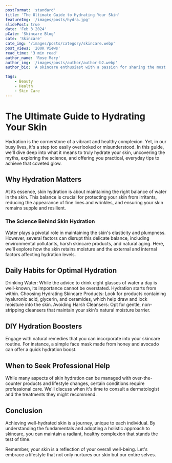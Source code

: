 ```yaml
---
postFormat: 'standard'
title: 'The Ultimate Guide to Hydrating Your Skin'
featureImg: '/images/posts/hydra.jpg'
slidePost: true
date: 'Feb 3 2024'
pCate: 'Skincare Blog'
cate: 'Skincare'
cate_img: '/images/posts/category/skincare.webp'
post_views: '200K Views'
read_time: '3 min read'
author_name: 'Rose Mary'
author_img: '/images/posts/author/author-b2.webp'
author_bio: 'A skincare enthusiast with a passion for sharing the most effective products and routines. My journey is about finding beauty solutions that truly make a difference.'

tags: 
    - Beauty
    - Health
    - Skin Care
---
```


# The Ultimate Guide to Hydrating Your Skin

Hydration is the cornerstone of a vibrant and healthy complexion. Yet, in our busy lives, it's a step too easily overlooked or misunderstood. In this guide, we'll dive deep into what it means to truly hydrate your skin, uncovering the myths, exploring the science, and offering you practical, everyday tips to achieve that coveted glow.

## Why Hydration Matters

At its essence, skin hydration is about maintaining the right balance of water in the skin. This balance is crucial for protecting your skin from irritants, reducing the appearance of fine lines and wrinkles, and ensuring your skin remains supple and resilient.

### The Science Behind Skin Hydration

Water plays a pivotal role in maintaining the skin's elasticity and plumpness. However, several factors can disrupt this delicate balance, including environmental pollutants, harsh skincare products, and natural aging. Here, we'll explore how the skin retains moisture and the external and internal factors affecting hydration levels.

## Daily Habits for Optimal Hydration

Drinking Water: While the advice to drink eight glasses of water a day is well-known, its importance cannot be overstated. Hydration starts from within.
Choosing Hydrating Skincare Products: Look for products containing hyaluronic acid, glycerin, and ceramides, which help draw and lock moisture into the skin.
Avoiding Harsh Cleansers: Opt for gentle, non-stripping cleansers that maintain your skin's natural moisture barrier.

## DIY Hydration Boosters

Engage with natural remedies that you can incorporate into your skincare routine. For instance, a simple face mask made from honey and avocado can offer a quick hydration boost.

## When to Seek Professional Help

While many aspects of skin hydration can be managed with over-the-counter products and lifestyle changes, certain conditions require professional care. We'll discuss when it's time to consult a dermatologist and the treatments they might recommend.

## Conclusion

Achieving well-hydrated skin is a journey, unique to each individual. By understanding the fundamentals and adopting a holistic approach to skincare, you can maintain a radiant, healthy complexion that stands the test of time.

Remember, your skin is a reflection of your overall well-being. Let's embrace a lifestyle that not only nurtures our skin but our entire selves.
